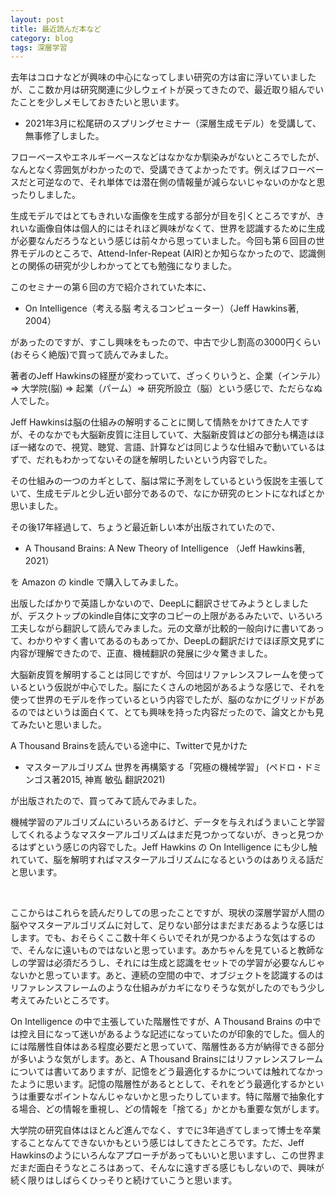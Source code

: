 ```yaml
---
layout: post
title: 最近読んだ本など
category: blog
tags: 深層学習 
---
```


去年はコロナなどが興味の中心になってしまい研究の方は宙に浮いていましたが、ここ数か月は研究関連に少しウェイトが戻ってきたので、最近取り組んでいたことを少しメモしておきたいと思います。

* 2021年3月に松尾研のスプリングセミナー（深層生成モデル）を受講して、無事修了しました。

フローベースやエネルギーベースなどはなかなか馴染みがないところでしたが、なんとなく雰囲気がわかったので、受講できてよかったです。例えばフローベースだと可逆なので、それ単体では潜在側の情報量が減らないじゃないのかなと思ったりしました。

生成モデルではとてもきれいな画像を生成する部分が目を引くところですが、きれいな画像自体は個人的にはそれほど興味がなくて、世界を認識するために生成が必要なんだろうなという感じは前々から思っていました。今回も第６回目の世界モデルのところで、Attend-Infer-Repeat (AIR)とか知らなかったので、認識側との関係の研究が少しわかってとても勉強になりました。

このセミナーの第６回の方で紹介されていた本に、

* On Intelligence（考える脳 考えるコンピューター）（Jeff Hawkins著, 2004）

があったのですが、すこし興味をもったので、中古で少し割高の3000円くらい(おそらく絶版)で買って読んでみました。

著者のJeff Hawkinsの経歴が変わっていて、ざっくりいうと、企業（インテル）⇒ 大学院(脳) ⇒ 起業（パーム）⇒ 研究所設立（脳）という感じで、ただらなぬ人でした。

Jeff Hawkinsは脳の仕組みの解明することに関して情熱をかけてきた人ですが、そのなかでも大脳新皮質に注目していて、大脳新皮質はどの部分も構造はほぼ一緒なので、視覚、聴覚、言語、計算などは同じような仕組みで動いているはずで、だれもわかってないその謎を解明したいという内容でした。

その仕組みの一つのカギとして、脳は常に予測をしているという仮説を主張していて、生成モデルと少し近い部分であるので、なにか研究のヒントになればとか思いました。

その後17年経過して、ちょうど最近新しい本が出版されていたので、

* A Thousand Brains: A New Theory of Intelligence （Jeff Hawkins著, 2021）

を Amazon の kindle で購入してみました。

出版したばかりで英語しかないので、DeepLに翻訳させてみようとしましたが、デスクトップのkindle自体に文字のコピーの上限があるみたいで、いろいろ工夫しながら翻訳して読んでみました。元の文章が比較的一般向けに書いてあって、わかりやすく書いてあるのもあってか、DeepLの翻訳だけでほぼ原文見ずに内容が理解できたので、正直、機械翻訳の発展に少々驚きました。

大脳新皮質を解明することは同じですが、今回はリファレンスフレームを使っているという仮説が中心でした。脳にたくさんの地図があるような感じで、それを使って世界のモデルを作っているという内容でしたが、脳のなかにグリッドがあるのではというは面白くて、とても興味を持った内容だったので、論文とかも見てみたいと思いました。

A Thousand Brainsを読んでいる途中に、Twitterで見かけた

* マスターアルゴリズム 世界を再構築する「究極の機械学習」 (ペドロ・ドミンゴス著2015, 神嶌 敏弘 翻訳2021)

が出版されたので、買ってみて読んでみました。

機械学習のアルゴリズムにいろいろあるけど、データを与えればうまいこと学習してくれるようなマスターアルゴリズムはまだ見つかってないが、きっと見つかるはずという感じの内容でした。Jeff Hawkins の On Intelligence にも少し触れていて、脳を解明すればマスターアルゴリズムになるというのはありえる話だと思います。

<br>

ここからはこれらを読んだりしての思ったことですが、現状の深層学習が人間の脳やマスターアルゴリズムに対して、足りない部分はまだまだあるような感じはします。でも、おそらくここ数十年くらいでそれが見つかるような気はするので、そんなに遠いものではないと思っています。あかちゃんを見ていると教師なしの学習は必須だろうし、それには生成と認識をセットでの学習が必要なんじゃないかと思っています。あと、連続の空間の中で、オブジェクトを認識するのはリファレンスフレームのような仕組みがカギになりそうな気がしたのでもう少し考えてみたいところです。

On Intelligence の中で主張していた階層性ですが、A Thousand Brains の中では控え目になって迷いがあるような記述になっていたのが印象的でした。個人的には階層性自体はある程度必要だと思っていて、階層性ある方が納得できる部分が多いような気がします。あと、A Thousand Brainsにはリファレンスフレームについては書いてありますが、記憶をどう最適化するかについては触れてなかったように思います。記憶の階層性があるととして、それをどう最適化するかというは重要なポイントなんじゃないかと思ったりしています。特に階層で抽象化する場合、どの情報を重視し、どの情報を「捨てる」かとかも重要な気がします。

大学院の研究自体はほとんど進んでなく、すでに3年過ぎてしまって博士を卒業することなんてできないかもという感じはしてきたところです。ただ、Jeff Hawkinsのようにいろんなアプローチがあってもいいと思いますし、この世界まだまだ面白そうなところはあって、そんなに遠すぎる感じもしないので、興味が続く限りはしばらくひっそりと続けていこうと思います。


















